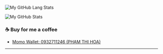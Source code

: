 ![My GitHub Lang Stats](https://github-readme-stats.vercel.app/api/top-langs/?username=vudinhnamkhanh&theme=tokyonight&layout=compact)

![My GitHub Stats](https://github-readme-stats.vercel.app/api?username=vudinhnamkhanh&count_private=true&show_icons=true&theme=tokyonight)
### ☕ Buy for me a coffee

- [Momo Wallet: 0932711246 (PHAM THI HOA)](https://nhantien.momo.vn/0932711246)

---
